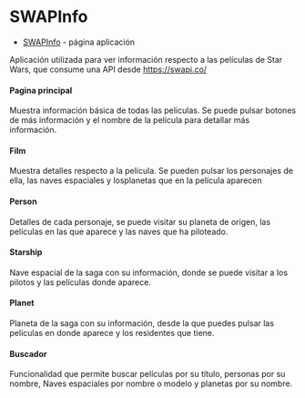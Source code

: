 # SWAPInfo

* [SWAPInfo] - página aplicación

Aplicación utilizada para ver información respecto a las películas de Star Wars, que consume una API desde https://swapi.co/
 
#### Pagina principal

Muestra información básica de todas las películas. Se puede pulsar botones de más información y el nombre de la película para detallar más información.

#### Film

Muestra detalles respecto a la película. Se pueden pulsar los personajes de ella, las naves espaciales y losplanetas que en la película aparecen

#### Person

Detalles de cada personaje, se puede visitar su planeta de origen, las películas en las que aparece y las naves que ha piloteado.

#### Starship

Nave espacial de la saga con su información, donde se puede visitar a los pilotos y las películas donde aparece.

#### Planet

Planeta de la saga con su información, desde la que puedes pulsar las películas en donde aparece y los residentes que tiene.

#### Buscador

Funcionalidad que permite buscar películas por su título, personas por su nombre, Naves espaciales por nombre o modelo y planetas por su nombre. 




   [SWAPInfo]: <https://github.com/joemccann/dillinger>
